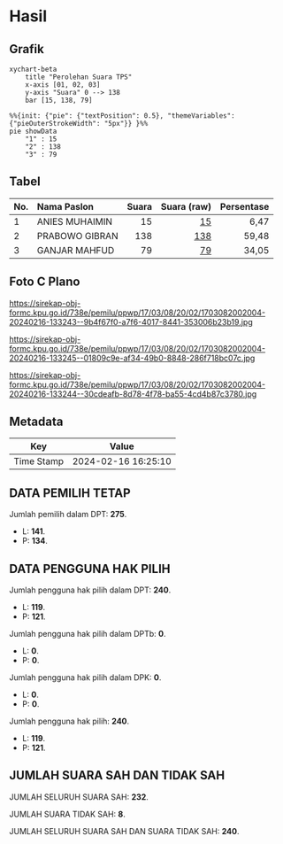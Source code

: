 # Hasil

## Grafik

```mermaid
xychart-beta
    title "Perolehan Suara TPS"
    x-axis [01, 02, 03]
    y-axis "Suara" 0 --> 138
    bar [15, 138, 79]
```

```mermaid
%%{init: {"pie": {"textPosition": 0.5}, "themeVariables": {"pieOuterStrokeWidth": "5px"}} }%%
pie showData
    "1" : 15
    "2" : 138
    "3" : 79
```

## Tabel

| No. | Nama Paslon    | Suara | Suara (raw) | Persentase |
|:--- |:-------------- | -----:| -----------:| ----------:|
| 1   | ANIES MUHAIMIN | 15    | [15][p-1]   | 6,47       |
| 2   | PRABOWO GIBRAN | 138   | [138][p-2]  | 59,48      |
| 3   | GANJAR MAHFUD  | 79    | [79][p-3]   | 34,05      |


[p-1]: https://github.com/gigit-pemilu/pemilu-2024-17-bengkulu/blob/main/pilpres/hitung-suara/sub/17-bengkulu/sub/03-bengkulu-utara/sub/08-giri-mulya/sub/2002-suka-makmur/sub/004-tps/sub/paslon-1.txt
[p-2]: https://github.com/gigit-pemilu/pemilu-2024-17-bengkulu/blob/main/pilpres/hitung-suara/sub/17-bengkulu/sub/03-bengkulu-utara/sub/08-giri-mulya/sub/2002-suka-makmur/sub/004-tps/sub/paslon-2.txt
[p-3]: https://github.com/gigit-pemilu/pemilu-2024-17-bengkulu/blob/main/pilpres/hitung-suara/sub/17-bengkulu/sub/03-bengkulu-utara/sub/08-giri-mulya/sub/2002-suka-makmur/sub/004-tps/sub/paslon-3.txt

## Foto C Plano

https://sirekap-obj-formc.kpu.go.id/738e/pemilu/ppwp/17/03/08/20/02/1703082002004-20240216-133243--9b4f67f0-a7f6-4017-8441-353006b23b19.jpg

https://sirekap-obj-formc.kpu.go.id/738e/pemilu/ppwp/17/03/08/20/02/1703082002004-20240216-133245--01809c9e-af34-49b0-8848-286f718bc07c.jpg

https://sirekap-obj-formc.kpu.go.id/738e/pemilu/ppwp/17/03/08/20/02/1703082002004-20240216-133244--30cdeafb-8d78-4f78-ba55-4cd4b87c3780.jpg


## Metadata

| Key        | Value               |
| ---------- | ------------------- |
| Time Stamp | 2024-02-16 16:25:10 |


## DATA PEMILIH TETAP

Jumlah pemilih dalam DPT: **275**.
 * L: **141**.
 * P: **134**.

## DATA PENGGUNA HAK PILIH

Jumlah pengguna hak pilih dalam DPT: **240**.
 * L: **119**.
 * P: **121**.

Jumlah pengguna hak pilih dalam DPTb: **0**.
 * L: **0**.
 * P: **0**.

Jumlah pengguna hak pilih dalam DPK: **0**.
 * L: **0**.
 * P: **0**.

Jumlah pengguna hak pilih: **240**.
 * L: **119**.
 * P: **121**.

## JUMLAH SUARA SAH DAN TIDAK SAH

JUMLAH SELURUH SUARA SAH: **232**.

JUMLAH SUARA TIDAK SAH: **8**.

JUMLAH SELURUH SUARA SAH DAN SUARA TIDAK SAH: **240**.


